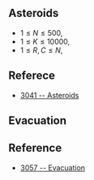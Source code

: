 ## Asteroids
* $1 \le N \le 500$,
* $1 \le K \le 10000$,
* $1 \le R, C \le N$,

## Referece
* [3041 \-\- Asteroids](http://poj.org/problem?id=3041)

## Evacuation


## Reference
* [3057 \-\- Evacuation](http://poj.org/problem?id=3057)
